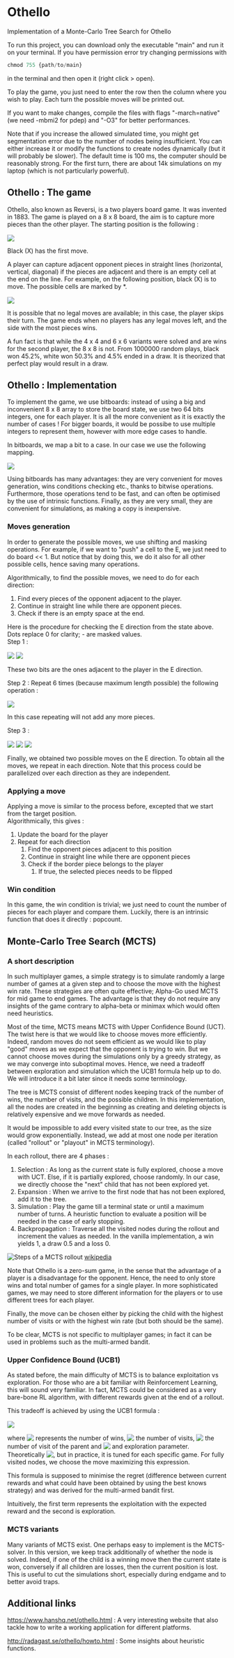 # Othello
Implementation of a Monte-Carlo Tree Search for Othello

To run this project, you can download only the executable "main" and run it on your terminal. If you have permission error try changing permissions with 


```python
chmod 755 {path/to/main}
```


in the terminal and then open it (right click > open).

To play the game, you just need to enter the row then the column where you wish to play. Each turn the possible moves will be printed out.

If you want to make changes, compile the files with flags "-march=native" (we need -mbmi2 for pdep) and "-O3" for better performances.

Note that if you increase the allowed simulated time, you might get segmentation error due to the number of nodes being insufficient. You can either increase it or modify the functions to create nodes dynamically (but it will probably be slower). The default time is 100 ms, the computer should be reasonably strong. For the first turn, there are about 14k simulations on my laptop (which is not particularly powerful).

## Othello : The game
Othello, also known as Reversi, is a two players board game. It was invented in 1883.
The game is played on a 8 x 8 board, the aim is to capture more pieces than the other player. The starting position is the following :
<!-- $
\begin{bmatrix}
.&.&.&.&.&.&.&. \\
.&.&.&.&.&.&.&. \\
.&.&.&*&.&.&.&. \\
.&.&*&O&X&.&.&. \\
.&.&.&X&O&*&.&. \\
.&.&.&.&*&.&.&. \\
.&.&.&.&.&.&.&. \\
.&.&.&.&.&.&.&. \\
\end{bmatrix}
$ --> <img style="transform: translateY(0.1em); background: white;" src="svg/0cKXkrUaFV.svg">
Black (X) has the first move.

A player can capture adjacent opponent pieces in straight lines (horizontal, vertical, diagonal) if the pieces are adjacent and there is an empty cell at the end on the line.
For example, on the following position, black (X) is to move. The possible cells are marked by *.
<!-- $
\begin{bmatrix}
.&.&.&.&.&.&.&. \\
.&.&*&.&.&X&.&. \\
.&.&O&*&X&*&.&. \\
.&.&X&O&O&*&.&. \\
.&.&*&X&O&*&.&. \\
.&.&.&.&*&.&.&. \\
.&.&.&.&.&.&.&. \\
.&.&.&.&.&.&.&. \\
\end{bmatrix}
$ --> <img style="transform: translateY(0.1em); background: white;" src="svg/SDxPMY5E6i.svg">

It is possible that no legal moves are available; in this case, the player skips their turn.
The game ends when no players has any legal moves left, and the side with the most pieces wins.

A fun fact is that while the 4 x 4 and 6 x 6 variants were solved and are wins for the second player, the 8 x 8 is not.
From 1000000 random plays, black won 45.2%, white won 50.3% and 4.5% ended in a draw.
It is theorized that perfect play would result in a draw.


## Othello : Implementation
To implement the game, we use bitboards: instead of using a big and inconvenient 8 x 8 array to store the board state, we use two 64 bits integers, one for each player.
It is all the more convenient as it is exactly the number of cases !
For bigger boards, it would be possibe to use multiple integers to represent them, however with more edge cases to handle.

In bitboards, we map a bit to a case. In our case we use the following mapping.
<!-- $
\begin{bmatrix}
0 & 1 & 2 & 3 & 4 & 5 & 6 & 7 \\
8 & 9 & 10 & 11 & 12 & 13 & 14 & 15 \\
16 & 17 & 18 & 19 & 20 & 21 & 22 & 23 \\
24 & 25 & 26 & 27 & 28 & 29 & 30 & 31 \\
32 & 33 & 34 & 35 & 36 & 37 & 38 & 39 \\
40 & 41 & 42 & 43 & 44 & 45 & 46 & 47 \\
48 & 49 & 50 & 51 & 52 & 53 & 54 & 55 \\
56 & 57 & 58 & 59 & 60 & 61 & 62 & 63 \\
\end{bmatrix}
$ --> <img style="transform: translateY(0.1em); background: white;" src="svg/DdpLDZ4xwv.svg">

Using bitboards has many advantages: they are very convenient for moves generation, wins conditions checking etc., thanks to bitwise operations.
Furthermore, those operations tend to be fast, and can often be optimised by the use of intrinsic functions. Finally, as they are very small, they are convenient for simulations, as making a copy is inexpensive.

### Moves generation
In order to generate the possible moves, we use shifting and masking operations. For example, if we want to "push" a cell to the E, we just need to do board << 1. But notice that by doing this, we do it also for all other possible cells, hence saving many operations.

Algorithmically, to find the possible moves, we need to do for each direction:
1. Find every pieces of the opponent adjacent to the player.
2. Continue in straight line while there are opponent pieces.
3. Check if there is an empty space at the end.

Here is the procedure for checking the E direction from the state above.  
Dots replace 0 for clarity; - are masked values.  
Step 1 :
<!-- $
\begin{equation*}
\begin{bmatrix} .&.&.&.&.&.&.&. \\ .&.&.&.&.&1&.&. \\.&.&.&.&1&.&.&. \\.&.&1&.&.&.&.&. \\.&.&.&1&.&.&.&. \\ .&.&.&.&.&.&.&. \\ .&.&.&.&.&.&.&. \\ .&.&.&.&.&.&.&. \end{bmatrix} << 1 = \begin{bmatrix} .&.&.&.&.&.&.&. \\ -&.&.&.&.&.&1&. \\-&.&.&.&.&1&.&. \\-&.&.&1&.&.&.&. \\-&.&.&.&1&.&.&. \\ -&.&.&.&.&.&.&. \\ -&.&.&.&.&.&.&. \\ -&.&.&.&.&.&.&. \end{bmatrix}
\end{equation*}
$ --> <img style="transform: translateY(0.1em); background: white;" src="svg/krkhGVKiGo.svg">

<!-- $
\begin{equation*}
\begin{bmatrix} .&.&.&.&.&.&.&. \\ -&.&.&.&.&.&1&. \\-&.&.&.&.&1&.&. \\-&.&.&1&.&.&.&. \\-&.&.&.&1&.&.&. \\ -&.&.&.&.&.&.&. \\ -&.&.&.&.&.&.&. \\ -&.&.&.&.&.&.&. \end{bmatrix} \& \begin{bmatrix} .&.&.&.&.&.&.&. \\ .&.&.&.&.&.&.&. \\.&.&1&.&.&.&.&. \\.&.&.&1&1&.&.&. \\.&.&.&.&1&.&.&. \\.&.&.&.&.&.&.&. \\.&.&.&.&.&.&.&. \\.&.&.&.&.&.&.&. \end{bmatrix} = \begin{bmatrix} .&.&.&.&.&.&.&. \\ .&.&.&.&.&.&.&. \\.&.&.&.&.&.&.&. \\.&.&.&1&.&.&.&. \\.&.&.&.&1&.&.&. \\.&.&.&.&.&.&.&. \\.&.&.&.&.&.&.&. \\.&.&.&.&.&.&.&. \end{bmatrix}
\end{equation*}
$ --> <img style="transform: translateY(0.1em); background: white;" src="svg/6ihizx5oQq.svg">
These two bits are the ones adjacent to the player in the E direction.

Step 2 :
Repeat 6 times (because maximum length possible) the following operation :
<!-- $
\begin{equation*}
\begin{bmatrix} .&.&.&.&.&.&.&. \\ .&.&.&.&.&.&.&. \\.&.&.&.&.&.&.&. \\.&.&.&1&.&.&.&. \\.&.&.&.&1&.&.&. \\.&.&.&.&.&.&.&. \\.&.&.&.&.&.&.&. \\.&.&.&.&.&.&.&. \end{bmatrix} << 1 \quad \& \begin{bmatrix} .&.&.&.&.&.&.&. \\ .&.&.&.&.&.&.&. \\.&.&1&.&.&.&.&. \\.&.&.&1&1&.&.&. \\.&.&.&.&1&.&.&. \\.&.&.&.&.&.&.&. \\.&.&.&.&.&.&.&. \\.&.&.&.&.&.&.&. \end{bmatrix} \quad = \quad \begin{bmatrix} .&.&.&.&.&.&.&. \\ .&.&.&.&.&.&.&. \\.&.&.&.&.&.&.&. \\.&.&.&1&1&.&.&. \\.&.&.&.&1&.&.&. \\.&.&.&.&.&.&.&. \\.&.&.&.&.&.&.&. \\.&.&.&.&.&.&.&. \end{bmatrix}
\end{equation*}
$ --> <img style="transform: translateY(0.1em); background: white;" src="svg/6o69QqYfKk.svg">
In this case repeating will not add any more pieces.

Step 3 :
<!-- $
\begin{equation*}
\text{Empty cells} = \verb!~! (\text{Board X} | \text{Board O})
\end{equation*}
$ --> <img style="transform: translateY(0.1em); background: white;" src="svg/Tr5A9nuvyb.svg">
<!-- $
\begin{equation*}
\text{Empty cells} = \begin{bmatrix}
1&1&1&1&1&1&1&1 \\1&1&1&1&1&.&1&1 \\1&1&.&1&.&1&1&1 \\1&1&.&.&.&1&1&1 \\1&1&1&.&.&1&1&1 \\1&1&1&1&1&1&1&1 \\1&1&1&1&1&1&1&1 \\1&1&1&1&1&1&1&1 \\\end{bmatrix}
\end{equation*}
$ --> <img style="transform: translateY(0.1em); background: white;" src="svg/ElLaoQwenC.svg">
<!-- $
\begin{equation*}
\begin{bmatrix} .&.&.&.&.&.&.&. \\ .&.&.&.&.&.&.&. \\.&.&.&.&.&.&.&. \\.&.&.&1&1&.&.&. \\.&.&.&.&1&.&.&. \\.&.&.&.&.&.&.&. \\.&.&.&.&.&.&.&. \\.&.&.&.&.&.&.&. \end{bmatrix} << 1 \quad \& \begin{bmatrix} 1&1&1&1&1&1&1&1 \\1&1&1&1&1&.&1&1 \\1&1&.&1&.&1&1&1 \\1&1&.&.&.&1&1&1 \\1&1&1&.&.&1&1&1 \\1&1&1&1&1&1&1&1 \\1&1&1&1&1&1&1&1 \\1&1&1&1&1&1&1&1 \end{bmatrix}\quad = \quad\begin{bmatrix} .&.&.&.&.&.&.&. \\ .&.&.&.&.&.&.&. \\.&.&.&.&.&.&.&. \\.&.&.&.&.&1&.&. \\.&.&.&.&.&1&.&. \\.&.&.&.&.&.&.&. \\.&.&.&.&.&.&.&. \\.&.&.&.&.&.&.&. \end{bmatrix}
\end{equation*}
$ --> <img style="transform: translateY(0.1em); background: white;" src="svg/A6JgV4yXKK.svg">
Finally, we obtained two possible moves on the E direction. To obtain all the moves, we repeat in each direction. Note that this process could be parallelized over each direction as they are independent.

### Applying a move
Applying a move is similar to the process before, excepted that we start from the target position.  
Algorithmically, this gives :
1. Update the board for the player
2. Repeat for each direction 
    1. Find the opponent pieces adjacent to this position
    2. Continue in straight line while there are opponent pieces
    3. Check if the border piece belongs to the player
        1. If true, the selected pieces needs to be flipped

### Win condition
In this game, the win condition is trivial; we just need to count the number of pieces for each player and compare them. Luckily, there is an intrinsic function that does it directly : popcount.

## Monte-Carlo Tree Search (MCTS)
### A short description

In such multiplayer games, a simple strategy is to simulate randomly a large number of games at a given step and to choose the move with the highest win rate. These strategies are often quite effective; Alpha-Go used MCTS for mid game to end games. The advantage is that they do not require any insights of the game contrary to alpha-beta or minimax which would often need heuristics.

Most of the time, MCTS means MCTS with Upper Confidence Bound (UCT). The twist here is that we would like to choose moves more efficiently. Indeed, random moves do not seem efficient as we would like to play "good" moves as we expect that the opponent is trying to win. But we cannot choose moves during the simulations only by a greedy strategy, as we may converge into suboptimal moves. Hence, we need a tradeoff between exploration and simulation which the UCB1 formula help up to do. We will introduce it a bit later since it needs some terminology.

The tree is MCTS consist of different nodes keeping track of the number of wins, the number of visits, and the possible children. In this implementation, all the nodes are created in the beginning as creating and deleting objects is relatively expensive and we move forwards as needed.

It would be impossible to add every visited state to our tree, as the size would grow exponentially. Instead, we add at most one node per iteration (called "rollout" or "playout" in MCTS terminology).

In each rollout, there are 4 phases :
1. Selection : As long as the current state is fully explored, choose a move with UCT. Else, if it is partially explored, choose randomly. In our case, we directly choose the "next" child that has not been explored yet.
2. Expansion : When we arrive to the first node that has not been explored, add it to the tree.
3. Simulation : Play the game till a terminal state or until a maximum number of turns. A heuristic function to evaluate a position will be needed in the case of early stopping.
4. Backpropagation : Traverse all the visited nodes during the rollout and increment the values as needed. In the vanilla implementation, a win yields 1, a draw 0.5 and a loss 0.

![Steps of a MCTS rollout](docs/figs/MCTS.png)
[wikipedia](https://en.wikipedia.org/wiki/Monte_Carlo_tree_search)

Note that Othello is a zero-sum game, in the sense that the advantage of a player is a disadvantage for the opponent. Hence, the need to only store wins and total number of games for a single player. In more sophisticated games, we may need to store different information for the players or to use different trees for each player.

Finally, the move can be chosen either by picking the child with the highest number of visits or with the highest win rate (but both should be the same).

To be clear, MCTS is not specific to multiplayer games; in fact it can be used in problems such as the multi-armed bandit.

### Upper Confidence Bound (UCB1)

As stated before, the main difficulty of MCTS is to balance exploitation vs exploration. For those who are a bit familiar with Reinforcement Learning, this will sound very familiar. In fact, MCTS could be considered as a very bare-bone RL algorithm, with different rewards given at the end of a rollout. 

This tradeoff is achieved by using the UCB1 formula :
<!-- $
\begin{equation*}
\frac{w_i}{n_i} + c \sqrt{\frac{\log N_i}{n_i}},
\end{equation*}
$ --> <img style="transform: translateY(0.1em); background: white;" src="svg/opcga1uHXe.svg">
where <!-- $w_i$ --> <img style="transform: translateY(0.1em); background: white;" src="svg/EvzeBJCmOS.svg"> represents the number of wins, <!-- $n_i$ --> <img style="transform: translateY(0.1em); background: white;" src="svg/wLRtHukpjJ.svg"> the number of visits, <!-- $N_i$ --> <img style="transform: translateY(0.1em); background: white;" src="svg/trvMS3g3T9.svg"> the number of visit of the parent and <!-- $c$ --> <img style="transform: translateY(0.1em); background: white;" src="svg/NLIpIIohpU.svg"> and exploration parameter. Theoretically <!-- $c = \sqrt{2}$ --> <img style="transform: translateY(0.1em); background: white;" src="svg/MM89DtShml.svg">, but in practice, it is tuned for each specific game. For fully visited nodes, we choose the move maximizing this expression.

This formula is supposed to minimise the regret (difference between current rewards and what could have been obtained by using the best knows strategy) and was derived for the multi-armed bandit first.

Intuitively, the first term represents the exploitation with the expected reward and the second is exploration.

### MCTS variants
Many variants of MCTS exist. One perhaps easy to implement is the MCTS-solver. In this version, we keep track additionally of whether the node is solved. Indeed, if one of the child is a winning move then the current state is won, conversely if all children are losses, then the current position is lost. This is useful to cut the simulations short, especially during endgame and to better avoid traps.

## Additional links

https://www.hanshq.net/othello.html : A very interesting website that also tackle how to write a working application for different platforms.

http://radagast.se/othello/howto.html : Some insights about heuristic functions.
